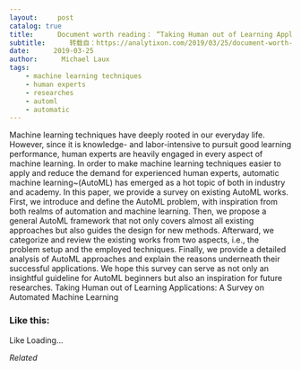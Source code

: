 ```yaml
---
layout:     post
catalog: true
title:      Document worth reading： “Taking Human out of Learning Applications： A Survey on Automated Machine Learning”
subtitle:      转载自：https://analytixon.com/2019/03/25/document-worth-reading-taking-human-out-of-learning-applications-a-survey-on-automated-machine-learning/
date:      2019-03-25
author:      Michael Laux
tags:
    - machine learning techniques
    - human experts
    - researches
    - automl
    - automatic
---
```


Machine learning techniques have deeply rooted in our everyday life. However, since it is knowledge- and labor-intensive to pursuit good learning performance, human experts are heavily engaged in every aspect of machine learning. In order to make machine learning techniques easier to apply and reduce the demand for experienced human experts, automatic machine learning~(AutoML) has emerged as a hot topic of both in industry and academy. In this paper, we provide a survey on existing AutoML works. First, we introduce and define the AutoML problem, with inspiration from both realms of automation and machine learning. Then, we propose a general AutoML framework that not only covers almost all existing approaches but also guides the design for new methods. Afterward, we categorize and review the existing works from two aspects, i.e., the problem setup and the employed techniques. Finally, we provide a detailed analysis of AutoML approaches and explain the reasons underneath their successful applications. We hope this survey can serve as not only an insightful guideline for AutoML beginners but also an inspiration for future researches. Taking Human out of Learning Applications: A Survey on Automated Machine Learning





### Like this:

Like Loading...


*Related*

